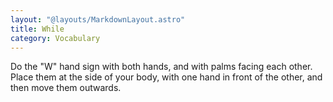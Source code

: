 ```yaml
---
layout: "@layouts/MarkdownLayout.astro"
title: While
category: Vocabulary
---
```


Do the "W" hand sign with both hands,
and with palms facing each other.
Place them at the side of your body,
with one hand in front of the other,
and then move them outwards.
